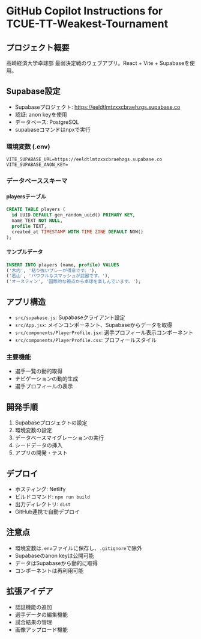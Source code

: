 # GitHub Copilot Instructions for TCUE-TT-Weakest-Tournament

## プロジェクト概要
高崎経済大学卓球部 最弱決定戦のウェブアプリ。React + Vite + Supabaseを使用。

## Supabase設定
- Supabaseプロジェクト: https://eeldtlmtzxxcbraehzgs.supabase.co
- 認証: anon keyを使用
- データベース: PostgreSQL
- supabaseコマンドはnpxで実行

### 環境変数 (.env)
```
VITE_SUPABASE_URL=https://eeldtlmtzxxcbraehzgs.supabase.co
VITE_SUPABASE_ANON_KEY=
```

### データベーススキーマ
#### playersテーブル
```sql
CREATE TABLE players (
  id UUID DEFAULT gen_random_uuid() PRIMARY KEY,
  name TEXT NOT NULL,
  profile TEXT,
  created_at TIMESTAMP WITH TIME ZONE DEFAULT NOW()
);
```

#### サンプルデータ
```sql
INSERT INTO players (name, profile) VALUES
('木内', '粘り強いプレーが得意です。'),
('若山', 'パワフルなスマッシュが武器です。'),
('オースティン', '国際的な視点から卓球を楽しんでいます。');
```

## アプリ構造
- `src/supabase.js`: Supabaseクライアント設定
- `src/App.jsx`: メインコンポーネント、Supabaseからデータを取得
- `src/components/PlayerProfile.jsx`: 選手プロフィール表示コンポーネント
- `src/components/PlayerProfile.css`: プロフィールスタイル

### 主要機能
- 選手一覧の動的取得
- ナビゲーションの動的生成
- 選手プロフィールの表示

## 開発手順
1. Supabaseプロジェクトの設定
2. 環境変数の設定
3. データベースマイグレーションの実行
4. シードデータの挿入
5. アプリの開発・テスト

## デプロイ
- ホスティング: Netlify
- ビルドコマンド: `npm run build`
- 出力ディレクトリ: `dist`
- GitHub連携で自動デプロイ

## 注意点
- 環境変数は`.env`ファイルに保存し、`.gitignore`で除外
- Supabaseのanon keyは公開可能
- データはSupabaseから動的に取得
- コンポーネントは再利用可能

## 拡張アイデア
- 認証機能の追加
- 選手データの編集機能
- 試合結果の管理
- 画像アップロード機能
